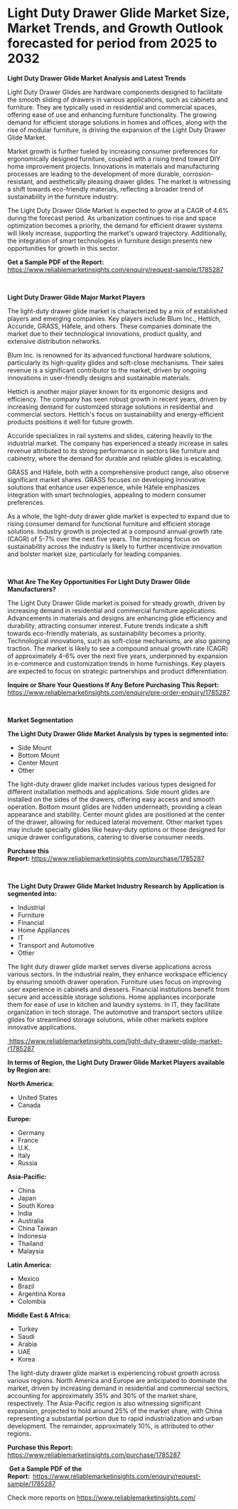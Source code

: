 <p><h1>Light Duty Drawer Glide Market Size, Market Trends, and Growth Outlook forecasted for period from 2025 to 2032</h1></p><p><strong>Light Duty Drawer Glide Market Analysis and Latest Trends</strong></p>
<p><p>Light Duty Drawer Glides are hardware components designed to facilitate the smooth sliding of drawers in various applications, such as cabinets and furniture. They are typically used in residential and commercial spaces, offering ease of use and enhancing furniture functionality. The growing demand for efficient storage solutions in homes and offices, along with the rise of modular furniture, is driving the expansion of the Light Duty Drawer Glide Market.</p><p>Market growth is further fueled by increasing consumer preferences for ergonomically designed furniture, coupled with a rising trend toward DIY home improvement projects. Innovations in materials and manufacturing processes are leading to the development of more durable, corrosion-resistant, and aesthetically pleasing drawer glides. The market is witnessing a shift towards eco-friendly materials, reflecting a broader trend of sustainability in the furniture industry.</p><p>The Light Duty Drawer Glide Market is expected to grow at a CAGR of 4.6% during the forecast period. As urbanization continues to rise and space optimization becomes a priority, the demand for efficient drawer systems will likely increase, supporting the market's upward trajectory. Additionally, the integration of smart technologies in furniture design presents new opportunities for growth in this sector.</p></p>
<p><strong>Get a Sample PDF of the Report:&nbsp;</strong> <a href="https://www.reliablemarketinsights.com/enquiry/request-sample/1785287?utm_campaign=2535&utm_medium=2&utm_source=Github&utm_content=ia&utm_term=25032025&utm_id=light-duty-drawer-glide">https://www.reliablemarketinsights.com/enquiry/request-sample/1785287</a></p>
<p>&nbsp;</p>
<p><strong>Light Duty Drawer Glide Major Market Players</strong></p>
<p><p>The light-duty drawer glide market is characterized by a mix of established players and emerging companies. Key players include Blum Inc., Hettich, Accuride, GRASS, Häfele, and others. These companies dominate the market due to their technological innovations, product quality, and extensive distribution networks.</p><p>Blum Inc. is renowned for its advanced functional hardware solutions, particularly its high-quality glides and soft-close mechanisms. Their sales revenue is a significant contributor to the market, driven by ongoing innovations in user-friendly designs and sustainable materials.</p><p>Hettich is another major player known for its ergonomic designs and efficiency. The company has seen robust growth in recent years, driven by increasing demand for customized storage solutions in residential and commercial sectors. Hettich's focus on sustainability and energy-efficient products positions it well for future growth.</p><p>Accuride specializes in rail systems and slides, catering heavily to the industrial market. The company has experienced a steady increase in sales revenue attributed to its strong performance in sectors like furniture and cabinetry, where the demand for durable and reliable glides is escalating.</p><p>GRASS and Häfele, both with a comprehensive product range, also observe significant market shares. GRASS focuses on developing innovative solutions that enhance user experience, while Häfele emphasizes integration with smart technologies, appealing to modern consumer preferences.</p><p>As a whole, the light-duty drawer glide market is expected to expand due to rising consumer demand for functional furniture and efficient storage solutions. Industry growth is projected at a compound annual growth rate (CAGR) of 5-7% over the next five years. The increasing focus on sustainability across the industry is likely to further incentivize innovation and bolster market size, particularly for leading companies.</p></p>
<p>&nbsp;</p>
<p><strong>What Are The Key Opportunities For Light Duty Drawer Glide Manufacturers?</strong></p>
<p><p>The Light Duty Drawer Glide market is poised for steady growth, driven by increasing demand in residential and commercial furniture applications. Advancements in materials and designs are enhancing glide efficiency and durability, attracting consumer interest. Future trends indicate a shift towards eco-friendly materials, as sustainability becomes a priority. Technological innovations, such as soft-close mechanisms, are also gaining traction. The market is likely to see a compound annual growth rate (CAGR) of approximately 4-6% over the next five years, underpinned by expansion in e-commerce and customization trends in home furnishings. Key players are expected to focus on strategic partnerships and product differentiation.</p></p>
<p><strong>Inquire or Share Your Questions If Any Before Purchasing This Report:</strong> <a href="https://www.reliablemarketinsights.com/enquiry/pre-order-enquiry/1785287?utm_campaign=2535&utm_medium=2&utm_source=Github&utm_content=ia&utm_term=25032025&utm_id=light-duty-drawer-glide">https://www.reliablemarketinsights.com/enquiry/pre-order-enquiry/1785287</a></p>
<p>&nbsp;</p>
<p><strong>Market Segmentation</strong></p>
<p><strong>The Light Duty Drawer Glide Market Analysis by types is segmented into:</strong></p>
<p><ul><li>Side Mount</li><li>Bottom Mount</li><li>Center Mount</li><li>Other</li></ul></p>
<p><p>The light-duty drawer glide market includes various types designed for different installation methods and applications. Side mount glides are installed on the sides of the drawers, offering easy access and smooth operation. Bottom mount glides are hidden underneath, providing a clean appearance and stability. Center mount glides are positioned at the center of the drawer, allowing for reduced lateral movement. Other market types may include specialty glides like heavy-duty options or those designed for unique drawer configurations, catering to diverse consumer needs.</p></p>
<p><strong>Purchase this Report:&nbsp;</strong><a href="https://www.reliablemarketinsights.com/purchase/1785287?utm_campaign=2535&utm_medium=2&utm_source=Github&utm_content=ia&utm_term=25032025&utm_id=light-duty-drawer-glide">https://www.reliablemarketinsights.com/purchase/1785287</a></p>
<p>&nbsp;</p>
<p><strong>The Light Duty Drawer Glide Market Industry Research by Application is segmented into:</strong></p>
<p><ul><li>Industrial</li><li>Furniture</li><li>Financial</li><li>Home Appliances</li><li>IT</li><li>Transport and Automotive</li><li>Other</li></ul></p>
<p><p>The light duty drawer glide market serves diverse applications across various sectors. In the industrial realm, they enhance workspace efficiency by ensuring smooth drawer operation. Furniture uses focus on improving user experience in cabinets and dressers. Financial institutions benefit from secure and accessible storage solutions. Home appliances incorporate them for ease of use in kitchen and laundry systems. In IT, they facilitate organization in tech storage. The automotive and transport sectors utilize glides for streamlined storage solutions, while other markets explore innovative applications.</p></p>
<p><a href="https://www.reliablemarketinsights.com/light-duty-drawer-glide-market-r1785287?utm_campaign=2535&utm_medium=2&utm_source=Github&utm_content=ia&utm_term=25032025&utm_id=light-duty-drawer-glide">&nbsp;https://www.reliablemarketinsights.com/light-duty-drawer-glide-market-r1785287</a></p>
<p><strong>In terms of Region, the Light Duty Drawer Glide Market Players available by Region are:</strong></p>
<p>
    <p> <strong> North America: </strong>
        <ul>
            <li>United States</li>
            <li>Canada</li>
        </ul>
        </p> 
    <p> <strong> Europe: </strong>
        <ul>
            <li>Germany</li>
            <li>France</li>
            <li>U.K.</li>
            <li>Italy</li>
            <li>Russia</li>
        </ul>
        </p> 
    <p> <strong> Asia-Pacific: </strong>
        <ul>
            <li>China</li>
            <li>Japan</li>
            <li>South Korea</li>
            <li>India</li>
            <li>Australia</li>
            <li>China Taiwan</li>
            <li>Indonesia</li>
            <li>Thailand</li>
            <li>Malaysia</li>
        </ul>
        </p> 
    <p> <strong> Latin America: </strong>
        <ul>
            <li>Mexico</li>
            <li>Brazil</li>
            <li>Argentina Korea</li>
            <li>Colombia</li>
        </ul>
        </p> 
    <p> <strong> Middle East & Africa: </strong>
        <ul>
            <li>Turkey</li>
            <li>Saudi</li>
            <li>Arabia</li>
            <li>UAE</li>
            <li>Korea</li>
        </ul>
    </p>
    </p>
<p><p>The light-duty drawer glide market is experiencing robust growth across various regions. North America and Europe are anticipated to dominate the market, driven by increasing demand in residential and commercial sectors, accounting for approximately 35% and 30% of the market share, respectively. The Asia-Pacific region is also witnessing significant expansion, projected to hold around 25% of the market share, with China representing a substantial portion due to rapid industrialization and urban development. The remainder, approximately 10%, is attributed to other regions.</p></p>
<p><strong>Purchase this Report: </strong><a href="https://www.reliablemarketinsights.com/purchase/1785287?utm_campaign=2535&utm_medium=2&utm_source=Github&utm_content=ia&utm_term=25032025&utm_id=light-duty-drawer-glide">https://www.reliablemarketinsights.com/purchase/1785287</a></p>
<p>&nbsp;<strong>Get a Sample PDF of the Report:&nbsp;&nbsp;</strong><a href="https://www.reliablemarketinsights.com/enquiry/request-sample/1785287?utm_campaign=2535&utm_medium=2&utm_source=Github&utm_content=ia&utm_term=25032025&utm_id=light-duty-drawer-glide">https://www.reliablemarketinsights.com/enquiry/request-sample/1785287</a></p>
<p><strong></strong></p>
<p>Check more reports on <a href="https://www.reliablemarketinsights.com/?utm_campaign=2535&utm_medium=2&utm_source=Github&utm_content=ia&utm_term=25032025&utm_id=light-duty-drawer-glide">https://www.reliablemarketinsights.com/</a></p>